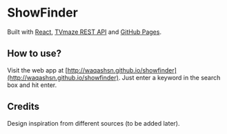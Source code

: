 # ShowFinder

Built with [React](https://github.com/facebook/create-react-app), [TVmaze REST API](https://www.tvmaze.com/api) and [GitHub Pages](https://pages.github.com/).

## How to use?

Visit the web app at [http://waqashsn.github.io/showfinder](http://waqashsn.github.io/showfinder). Just enter a keyword in the search box and hit enter.

## Credits

Design inspiration from different sources (to be added later).